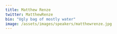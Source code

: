 ```yaml
---
title: Matthew Renze
twitter: MatthewRenze
bio: "Ugly bag of mostly water"
image: /assets/images/speakers/matthewrenze.jpg
---
```

